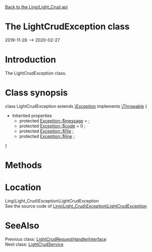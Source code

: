 [Back to the Ling/Light_Crud api](https://github.com/lingtalfi/Light_Crud/blob/master/doc/api/Ling/Light_Crud.md)



The LightCrudException class
================
2019-11-28 --> 2020-02-27






Introduction
============

The LightCrudException class.



Class synopsis
==============


class <span class="pl-k">LightCrudException</span> extends [\Exception](http://php.net/manual/en/class.exception.php) implements [\Throwable](http://php.net/manual/en/class.throwable.php) {

- Inherited properties
    - protected  [Exception::$message](#property-message) =  ;
    - protected  [Exception::$code](#property-code) = 0 ;
    - protected  [Exception::$file](#property-file) ;
    - protected  [Exception::$line](#property-line) ;

}






Methods
==============






Location
=============
Ling\Light_Crud\Exception\LightCrudException<br>
See the source code of [Ling\Light_Crud\Exception\LightCrudException](https://github.com/lingtalfi/Light_Crud/blob/master/Exception/LightCrudException.php)



SeeAlso
==============
Previous class: [LightCrudRequestHandlerInterface](https://github.com/lingtalfi/Light_Crud/blob/master/doc/api/Ling/Light_Crud/CrudRequestHandler/LightCrudRequestHandlerInterface.md)<br>Next class: [LightCrudService](https://github.com/lingtalfi/Light_Crud/blob/master/doc/api/Ling/Light_Crud/Service/LightCrudService.md)<br>
